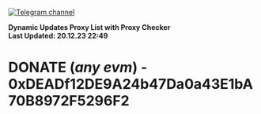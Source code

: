 [![Telegram channel](https://img.shields.io/endpoint?url=https://runkit.io/damiankrawczyk/telegram-badge/branches/master?url=https://t.me/n4z4v0d)](https://t.me/n4z4v0d) 

**Dynamic Updates Proxy List with Proxy Checker**  
**Last Updated: 20.12.23 22:49**

# DONATE (_any evm_) - 0xDEADf12DE9A24b47Da0a43E1bA70B8972F5296F2
